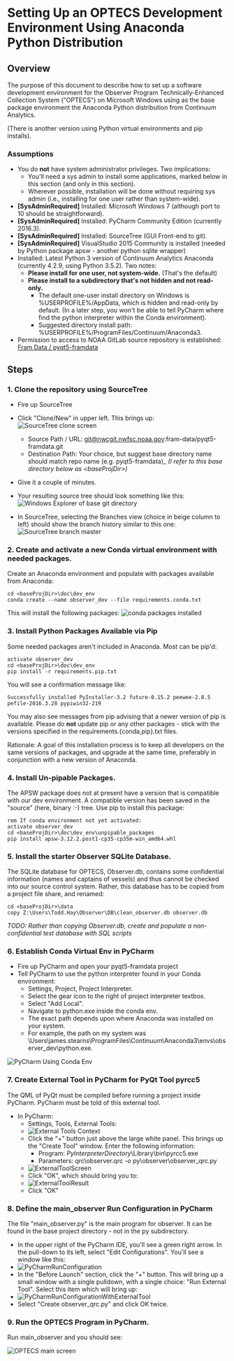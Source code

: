 # Setting Up an OPTECS Development Environment Using Anaconda Python Distribution

## Overview

The purpose of this document to describe how to set up a software development environment for the Observer Program Technically-Enhanced Collection System ("OPTECS")
on Microsoft Windows using as the base package environment the Anaconda Python distribution from Continuum Analytics.

(There is another version using Python virtual environments and pip installs).

### Assumptions

* You do __not__ have system administrator privileges. Two implications:
    * You'll need a sys admin to install some applications,
    marked below in this section (and only in this section).
    * Wherever possible, installation will be done without requiring sys admin
    (i.e., installing for one user rather than system-wide).
* __[SysAdminRequired]__ Installed: Microsoft Windows 7 (although port to 10 should be straightforward).
* __[SysAdminRequired]__ Installed: PyCharm Community Edition (currently 2016.3).
* __[SysAdminRequired]__ Installed: SourceTree (GUI Front-end to git).
* __[SysAdminRequired]__ VisualStudio 2015 Community is installed (needed by Python package apsw - another python sqlite wrapper)
* Installed: Latest Python 3 version of Continuum Analytics Anaconda
(currently 4.2.9, using Python 3.5.2). Two notes:
    * __Please install for one user, not system-wide.__ (That's the default)
    * __Please install to a subdirectory that's not hidden and not read-only.__
        * The default one-user install directory on Windows is %USERPROFILE%/AppData,
        which is hidden and read-only by default. (In a later step, you won't be able to tell PyCharm
        where find the python interpreter within the Conda environment).
        * Suggested directory install path: %USERPROFILE%/ProgramFiles/Continuum/Anaconda3.
* Permission to access to NOAA GitLab source repository is established:
[Fram Data / pyqt5-framdata](https://nwcgit.nwfsc.noaa.gov/fram-data/pyqt5-framdata)

## Steps

### 1. Clone the repository using SourceTree

* Fire up SourceTree
* Click "Clone/New" in upper left. This brings up:
![SourceTree clone screen](screenshots/SourceTreeClone.PNG)

    * Source Path / URL: git@nwcgit.nwfsc.noaa.gov:fram-data/pyqt5-framdata.git
    * Destination Path: Your choice, but suggest base directory name should match repo name (e.g. pyqt5-framdata)_
_(I refer to this base directory below as \<baseProjDir>)_

* Give it a couple of minutes.
* Your resulting source tree should look something like this:
![Windows Explorer of base git directory](screenshots/PostCloneDirectoryStructure.PNG)

* In SourceTree, selecting the Branches view (choice in beige column to left)
should show the branch history similar to this one:
![SourceTree branch master](screenshots/SourceTreeCloneResult.PNG)

### 2. Create and activate a new Conda virtual environment with needed packages.

Create an Anaconda environment and populate with packages available from Anaconda:
```
cd <baseProjDir>\doc\dev_env
conda create --name observer_dev --file requirements.conda.txt
```
This will install the following packages:
![conda packages installed](screenshots/condaCreateEnvWithRequirements.PNG)

### 3. Install Python Packages Available via Pip

Some needed packages aren't included in Anaconda. Most can be pip'd:
```
activate observer_dev
cd <baseProjDir>\doc\dev_env
pip install -r requirements.pip.txt
```

You will see a confirmation message like:
```
Successfully installed PyInstaller-3.2 future-0.15.2 peewee-2.8.5 pefile-2016.3.28 pypiwin32-219
```

You may also see messages from pip advising that a newer version of pip is available.
Please do __not__ update pip or any other packages - stick with the versions
specified in the requirements.{conda,pip}.txt files. 

Rationale: A goal of this installation process is
to keep all developers on the same versions of packages, and upgrade at the
same time, preferably in conjunction with a new version of Anaconda.

### 4. Install Un-pipable Packages.

The APSW package does not at present have a version
that is compatible with our dev environment. A compatible version
has been saved in the "source" (here, binary :-) tree. Use pip to 
install this package:
```
rem If conda environment not yet activated:
activate observer_dev 
cd <baseProjDir>\doc\dev_env\unpipable_packages
pip install apsw-3.12.2.post1-cp35-cp35m-win_amd64.whl 
```
### 5. Install the starter Observer SQLite Database.

The SQLite database for OPTECS, Observer.db,
contains some confidential information (names and captains of vessels)
and thus cannot be checked into our source control system.
Rather, this database has to be copied from a project file share, and renamed:
```
cd <baseProjDir>\data
copy Z:\Users\Todd.Hay\Observer\DB\clean_observer.db observer.db
```
_TODO: Rather than copying Observer.db,
create and populate a non-confidential test database with SQL scripts_

### 6. Establish Conda Virtual Env in PyCharm

* Fire up PyCharm and open your pyqt5-framdata project
* Tell PyCharm to use the python interpreter found in your Conda environment:
    * Settings, Project, Project Interpreter.
    * Select the gear icon to the right of project interpreter textbox.
    * Select "Add Local".
    * Navigate to python.exe inside the conda env.
    * The exact path depends upon where Anaconda was installed on your system.
    * For example, the path on my system was \Users\james.stearns\ProgramFiles\Continuum\Anaconda3\envs\observer_dev\python.exe.

![PyCharm Using Conda Env](screenshots/PyCharmUsingAnacondaEnvironment.PNG)

### 7. Create External Tool in PyCharm for PyQt Tool pyrcc5

The QML of PyQt must be compiled before running a project inside PyCharm.
PyCharm must be told of this external tool.

* In PyCharm:
    * Settings, Tools, External Tools:
    * ![External Tools Context](screenshots/PyCharmContextInWhichToCreateExternalTool.PNG)
    * Click the "+" button just above the large white panel.
    This brings up the "Create Tool" window. Enter the following information:
        * Program: $PyInterpreterDirectory$\Library\bin\pyrcc5.exe
        * Parameters: qrc\observer.qrc -o py\observer\observer_qrc.py
    * ![ExternalToolScreen](screenshots/PyCharmCreateExternalToolScreen.PNG)
    * Click "OK", which should bring you to:
    * ![ExternalToolResult](screenshots/PyCharmCreateExternalToolResult.PNG)
    * Click "OK"
    
### 8. Define the main_observer Run Configuration in PyCharm

The file "main_observer.py" is the main program for observer.
It can be found in the base project directory - not in the py subdirectory.

* In the upper right of the PyCharm IDE, you'll see a green right arrow.
In the pull-down to its left, select "Edit Configurations".
You'll see a window like this:
* ![PyCharmRunConfiguration](screenshots/PyCharmRunConfigurationContext.PNG)
* In the "Before Launch" section, click the "+" button. This will bring up a small window
with a single pulldown, with a single choice:  "Run External Tool".
Select this item which will bring up:
* ![PyCharmRunConfigurationWithExternalTool](screenshots/PyCharmRunConfigurationSpecifyExternalTool.PNG)
* Select "Create observer_qrc.py" and click OK twice.

### 9. Run the OPTECS Program in PyCharm.

Run main_observer and you should see:

![OPTECS main screen](screenshots/PyCharmRunsObserver.PNG)

